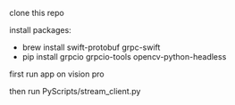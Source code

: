 clone this repo

install packages:
- brew install swift-protobuf grpc-swift
- pip install grpcio grpcio-tools opencv-python-headless

first run app on vision pro

then run PyScripts/stream_client.py
